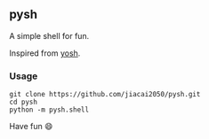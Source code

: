 ## pysh

A simple shell for fun.

Inspired from [yosh](https://github.com/supasate/yosh).

### Usage

```
git clone https://github.com/jiacai2050/pysh.git
cd pysh
python -m pysh.shell
```

Have fun 😄